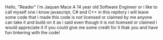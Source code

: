 Hello, "Reader" i'm Jaquan Mace A 14 year old Software Engineer or i like to call myself one i know javascript, C# and C++
in this repitory i will leave some code that i made this code is not licensed or claimed by me anyone can take it and build on it
as i said even though it is not licensed or claimed i would appreciate it if you could give me some credit for it thak you and have fun tinkering with the code!
